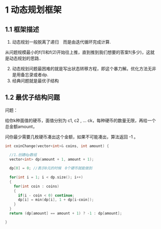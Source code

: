# 1 动态规划框架

## 1.1 框架描述

1. 动态规划一般脱离了递归　而是由迭代循环完成计算.

​      从问题规模最小的f(1)和f(2)开始往上推，直到推到我们想要的答案f(多少)，这就是动态规划的思路．

2. 动态规划问题最困难的就是写出状态转移方程，即这个暴力解。优化方法无非是用备忘录或者dp.
3. 经典问题就是最优子结构

## 1.2 最优子结构问题

问题：

给你k种面值的硬币，面值分别为 c1,  c2 , ... ck，每种硬币的数量无限，再给一个总金额amount，

问你最少需要几枚硬币凑出这个金额，如果不可能凑出，算法返回 -1 。

```c++
int coinChange(vector<int>& coins, int amount) {

  //1.创建dp数组
  vector<int> dp(amount + 1, amount + 1);
  
  dp[0] = 0; //表示0元的时候　0个硬币就能做到
  
  for(int i = 1; i < dp.size(); i++)
  {
    for(int coin : coins)
    {
      if(i - coin < 0) continue;
      dp[i] = min(dp[i], 1 + dp[i-coin]);
    }
  }
  return (dp[amount] == amount + 1) ? -1 : dp[amount];

}
```







